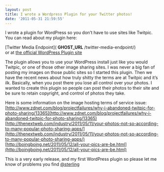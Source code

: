 ```yaml
---
layout: post
title: I wrote a Wordpress Plugin for your Twitter photos!
date: '2011-05-31 21:59:55'
---
```


I wrote a plugin for WordPress so you don’t have to use sites like Twitpic. You can read about my plugin here:

[Twitter Media Endpoint]( __GHOST_URL__ /twitter-media-endpoint/)  
or at [the official WordPress Plugin site](http://wordpress.org/extend/plugins/twitter-media-endpoint)

The plugin allows you to use your WordPress install just like you would Twitpic, or one of those other image sharing sites. I was never a big fan of posting my images on those public sites so I started this plugin. Then we have the recent news about how truly shitty the terms are at Twitpic and it’s ilk. Basically, when you post there you lose all control over your photos. I wanted to create this plugin so people can post their photos to their site and be sure to retain copyright, and control of photos they take.

Here is some information on the image hosting terms of service issue:  
[http://www.zdnet.com/blog/projectfailures/why-i-abandoned-twitpic-for-photo-sharing/13365](http://www.zdnet.com/blog/projectfailures/why-i-abandoned-twitpic-for-photo-sharing/13365)  
[http://thenextweb.com/industry/2011/05/11/your-photos-not-so-according-to-many-popular-photo-sharing-apps/](http://thenextweb.com/industry/2011/05/11/your-photos-not-so-according-to-many-popular-photo-sharing-apps/)  
[http://boingboing.net/2011/05/12/all-your-pics-are-be.html](http://boingboing.net/2011/05/12/all-your-pics-are-be.html)

This is a very early release, and my first WordPress plugin so please let me know of problems you find [@sterling](http://twitter.com/sterling)